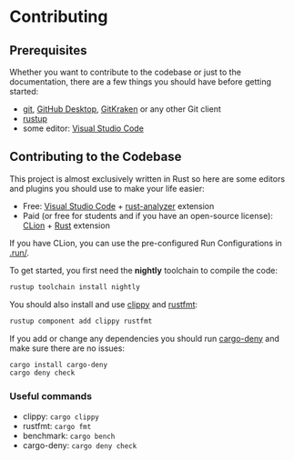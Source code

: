 # Contributing

## Prerequisites

Whether you want to contribute to the codebase or just to the documentation, there are a few things you should have before getting started:

- [git](https://git-scm.com/), [GitHub Desktop](https://desktop.github.com/), [GitKraken](https://www.gitkraken.com/git-client) or any other Git client
- [rustup](https://rustup.rs/)
- some editor: [Visual Studio Code](https://code.visualstudio.com/)

## Contributing to the Codebase

This project is almost exclusively written in Rust so here are some editors and plugins you should use to make your life easier:

- Free: [Visual Studio Code](https://code.visualstudio.com/) + [rust-analyzer](https://github.com/rust-lang/rust-analyzer) extension
- Paid (or free for students and if you have an open-source license): [CLion](https://www.jetbrains.com/clion/) + [Rust](https://plugins.jetbrains.com/plugin/8182-rust/docs) extension

If you have CLion, you can use the pre-configured Run Configurations in [.run/](./.run).

To get started, you first need the **nightly** toolchain to compile the code:

```bash
rustup toolchain install nightly
```

You should also install and use [clippy](https://github.com/rust-lang/rust-clippy) and [rustfmt](https://github.com/rust-lang/rustfmt):

```bash
rustup component add clippy rustfmt
```

If you add or change any dependencies you should run [cargo-deny](https://github.com/EmbarkStudios/cargo-deny) and make sure there are no issues:

```bash
cargo install cargo-deny
cargo deny check
```

### Useful commands

- clippy: `cargo clippy`
- rustfmt: `cargo fmt`
- benchmark: `cargo bench`
- cargo-deny: `cargo deny check`